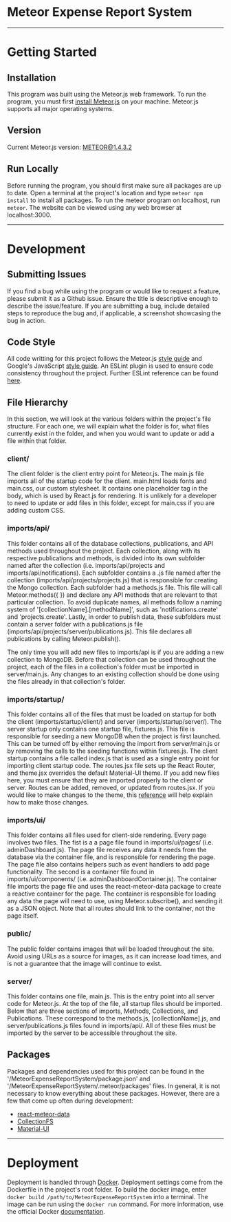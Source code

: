 # Meteor Expense Report System
---

# Getting Started

## Installation

This program was built using the Meteor.js web framework. To run the program, you must first [install Meteor.js](https://www.meteor.com/install) on your machine. Meteor.js supports all major operating systems.

## Version

Current Meteor.js version: METEOR@1.4.3.2

## Run Locally

Before running the program, you should first make sure all packages are up to date. Open a terminal at the project's location and type `meteor npm install` to install all packages. To run the meteor program on localhost, run `meteor`. The website can be viewed using any web browser at localhost:3000.

---

# Development

## Submitting Issues

If you find a bug while using the program or would like to request a feature, please submit it as a Github issue. Ensure the title is descriptive enough to describe the issue/feature. If you are submitting a bug, include detailed steps to reproduce the bug and, if applicable, a screenshot showcasing the bug in action.

## Code Style

All code writting for this project follows the Meteor.js [style guide](https://guide.meteor.com/code-style.html) and Google's JavaScript [style guide](https://google.github.io/styleguide/javascriptguide.xml). An ESLint plugin is used to ensure code consistency throughout the project. Further ESLint reference can be found [here](http://eslint.org/).

## File Hierarchy

In this section, we will look at the various folders within the project's file structure. For each one, we will explain what the folder is for, what files currently exist in the folder, and when you would want to update or add a file within that folder.

### client/

The client folder is the client entry point for Meteor.js. The main.js file imports all of the startup code for the client. main.html loads fonts and main.css, our custom stylesheet. It contains one placeholder tag in the body, which is used by React.js for rendering. It is unlikely for a developer to need to update or add files in this folder, except for main.css if you are adding custom CSS.

### imports/api/

This folder contains all of the database collections, publications, and API methods used throughout the project. Each collection, along with its respective publications and methods, is divided into its own subfolder named after the collection (i.e. imports/api/projects and imports/api/notifications). Each subfolder contains a .js file named after the collection (imports/api/projects/projects.js) that is responsible for creating the Mongo collection. Each subfolder had a methods.js file. This file will call Meteor.methods({ }) and declare any API methods that are relevant to that particular collection. To avoid duplicate names, all methods follow a naming system of '[collectionName].[methodName]', such as 'notifications.create' and 'projects.create'. Lastly, in order to publish data, these subfolders must contain a server folder with a publications.js file (imports/api/projects/server/publications.js). This file declares all publications by calling Meteor.publish().

The only time you will add new files to imports/api is if you are adding a new collection to MongoDB. Before that collection can be used throughout the project, each of the files in a collection's folder must be imported in server/main.js. Any changes to an existing collection should be done using the files already in that collection's folder.

### imports/startup/

This folder contains all of the files that must be loaded on startup for both the client (imports/startup/client/) and server (imports/startup/server/). The server startup only contains one startup file, fixtures.js. This file is responsible for seeding a new MongoDB when the project is first launched. This can be turned off by either removing the import from server/main.js or by removing the calls to the seeding functions within fixtures.js. The client startup contains a file called index.js that is used as a single entry point for importing client startup code. The routes.jsx file sets up the React Router, and theme.jsx overrides the default Material-UI theme. If you add new files here, you must ensure that they are imported properly to the client or server. Routes can be added, removed, or updated from routes.jsx. If you would like to make changes to the theme, this [reference](http://www.material-ui.com/#/customization/themes) will help explain how to make those changes.

### imports/ui/

This folder contains all files used for client-side rendering. Every page involves two files. The fist is a a page file found in imports/ui/pages/ (i.e. adminDashboard.js). The page file receives any data it needs from the database via the container file, and is responsible for rendering the page. The page file also contains helpers such as event handlers to add page functionality. The second is a container file found in imports/ui/components/ (i.e. adminDashboardContainer.js). The container file imports the page file and uses the react-meteor-data package to create a reactive container for the page. The container is responsible for loading any data the page will need to use, using Meteor.subscribe(), and sending it as a JSON object. Note that all routes should link to the container, not the page itself.

### public/

The public folder contains images that will be loaded throughout the site. Avoid using URLs as a source for images, as it can increase load times, and is not a guarantee that the image will continue to exist.

### server/

This folder contains one file, main.js. This is the entry point into all server code for Meteor.js. At the top of the file, all startup files should be imported. Below that are three sections of imports, Methods, Collections, and Publications. These correspond to the methods.js, [collectionName].js, and server/publications.js files found in imports/api/. All of these files must be imported by the server to be accessible throughout the site.

## Packages

Packages and dependencies used for this project can be found in the '/MeteorExpenseReportSystem/package.json' and '/MeteorExpenseReportSystem/.meteor/packages' files. In general, it is not necessary to know everything about these packages. However, there are a few that come up often during development:

- [react-meteor-data](https://atmospherejs.com/meteor/react-meteor-data)
- [CollectionFS](https://github.com/CollectionFS/Meteor-CollectionFS)
- [Material-UI](http://www.material-ui.com/#/)

---

# Deployment

Deployment is handled through [Docker](https://www.docker.com/). Deployment settings come from the Dockerfile in the project's root folder. To build the docker image, enter `docker build /path/to/MeteorExpenseReportSystem` into a terminal. The image can be run using the `docker run` command. For more information, use the official Docker [documentation](https://docs.docker.com/reference).
